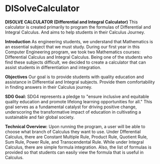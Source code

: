 # DISolveCalculator
**DISOLVE CALCULATOR (Differential and Integral Calculator)**
     This calculator is created primarily to program the formulas of Differential and Integral Calculus. And aims to help
    students in their Calculus Journey.
    
**Introduction**
    As engineering students, we understand that Mathematics is an essential subject that we must study. During our first year in this Computer Engineering program, we took two Mathematics courses: Differential Calculus and Integral Calculus. Being one of the students who find these subjects difficult, we decided to create a calculator that can assist students in differentiation and integration.
  
**Objectives**
Our goal is to provide students with quality education and assistance in Differential and Integral subjects.
Provide them comfortability in finding answers in their Calculus journey.

**SDG Goal:**
SDG4 represents a pledge to "ensure inclusive and equitable quality education and promote lifelong learning opportunities for all." This goal serves as a fundamental catalyst for driving positive change, underscoring the transformative impact of education in cultivating a sustainable and fair global society.

**Technical Overview:**
Upon running the program, a user will be able to choose what branch of Calculus they want to use. Under Dfferential Calculus, there are Constant Multiple Rule, Product Rule, Quotient Rule, Sum Rule, Power Rule, and Transcendental Rule. While under Integral Calculus, there are simple formula integration. Also, the list of formulas is provided so that students can easily view the formula that is useful in Calculus. 
    
